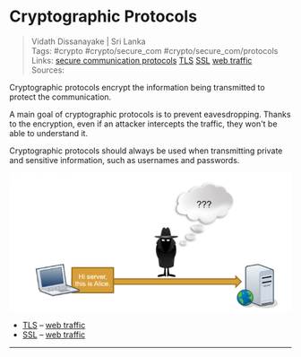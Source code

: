 # Cryptographic Protocols

> Vidath Dissanayake | Sri Lanka  
> Tags: #crypto #crypto/secure_com #crypto/secure_com/protocols  
> Links: [secure communication protocols](secure%20communication%20protocols.md) [TLS](TLS.md) [SSL](SSL.md) [web traffic](../web%20traffic.md)  
> Sources:  

Cryptographic protocols encrypt the information being transmitted to protect the communication.

A main goal of cryptographic protocols is to prevent eavesdropping. Thanks to the encryption, even if an attacker intercepts the traffic, they won't be able to understand it.

Cryptographic protocols should always be used when transmitting private and sensitive information, such as usernames and passwords.

![cryptographic protocol](assets/images/cryptographic%20protocol.png)

- [TLS](TLS.md) – [web traffic](../web%20traffic.md)
- [SSL](SSL.md) – [web traffic](../web%20traffic.md)

---